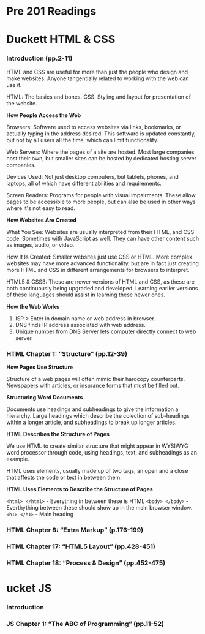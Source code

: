# Pre 201 Readings

# Duckett HTML & CSS

### Introduction (pp.2-11)

HTML and CSS are useful for more than just the people who design and make websites. Anyone tangentially related to working with the web can use it.

HTML: The basics and bones.
CSS: Styling and layout for presentation of the website.

**How People Access the Web**

Browsers: Software used to access websites via links, bookmarks, or actually typing in the address desired. This software is updated constantly, but not by all users all the time, which can limit functionality.

Web Servers: Where the pages of a site are hosted. Most large companies host their own, but smaller sites can be hosted by dedicated hosting server companies.

Devices Used: Not just desktop computers, but tablets, phones, and laptops, all of which have different abilities and requirements.

Screen Readers: Programs for people with visual impairments. These allow pages to be accessible to more people, but can also be used in other ways where it's not easy to read.

**How Websites Are Created**

What You See: Websites are usually interpreted from their HTML, and CSS code. Sometimes with JavaScript as well. They can have other content such as images, audio, or video.

How It Is Created: Smaller websites just use CSS or HTML. More complex websites may have more advanced functionality, but are in fact just creating more HTML and CSS in different arrangements for browsers to interpret.

HTML5 & CSS3: These are newer versions of HTML and CSS, as these are both continuously being upgraded and developed. Learning earlier versions of these languages should assist in learning these newer ones.

**How the Web Works**

1. ISP > Enter in domain name or web address in browser.
2. DNS finds IP address associated with web address.
3. Unique number from DNS Server lets computer directly connect to web server.

### HTML Chapter 1: “Structure” (pp.12-39)

**How Pages Use Structure**

Structure of a web pages will often mimic their hardcopy counterparts. Newspapers with articles, or insurance forms that must be filled out.

**Structuring Word Documents**

Documents use headings and subheadings to give the information a hierarchy. Large headings which describe the colection of sub-headings within a longer article, and subheadings to break up longer articles.

**HTML Describes the Structure of Pages**

We use HTML to create similar structure that might appear in WYSIWYG word processor through code, using headings, text, and subheadings as an example.

HTML uses elements, usually made up of two tags, an open and a close that affects the code or text in between them.

**HTML Uses Elements to Describe the Structure of Pages**

``<html> </html>`` - Everything in between these is HTML
``<body> </body>`` - Everthything between these should show up in the main browser window.
``<h1> </h1>`` - Main heading

### HTML Chapter 8: “Extra Markup” (p.176-199)

### HTML Chapter 17: “HTML5 Layout” (pp.428-451)

### HTML Chapter 18: “Process & Design” (pp.452-475)

# ucket JS

### Introduction

### JS Chapter 1: “The ABC of Programming” (pp.11-52)
